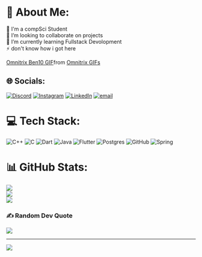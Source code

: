 # 💫 About Me:
🔭 I'm a compSci Student<br>👯 I’m looking to collaborate on projects<br>🌱 I’m currently learning Fullstack Devolopment<br>⚡ don't know how i got here

<div class="tenor-gif-embed" data-postid="23329182" data-share-method="host" data-aspect-ratio="1" data-width="100%"><a href="https://tenor.com/view/omnitrix-ben10-rotation-rotating-gif-23329182">Omnitrix Ben10 GIF</a>from <a href="https://tenor.com/search/omnitrix-gifs">Omnitrix GIFs</a></div> <script type="text/javascript" async src="https://tenor.com/embed.js"></script>

## 🌐 Socials:
[![Discord](https://img.shields.io/badge/Discord-%237289DA.svg?logo=discord&logoColor=white)](https://discord.gg/https://discord.gg/kNtPYrRR) [![Instagram](https://img.shields.io/badge/Instagram-%23E4405F.svg?logo=Instagram&logoColor=white)](https://www.instagram.com/__._benson_.e__) [![LinkedIn](https://img.shields.io/badge/LinkedIn-%230077B5.svg?logo=linkedin&logoColor=white)](https://linkedin.com/in/https://www.linkedin.com/in/benson-eldho-856476304/) [![email](https://img.shields.io/badge/Email-D14836?logo=gmail&logoColor=white)](mailto:BENSONELDHOCT@GMAIL.COM) 

# 💻 Tech Stack:
![C++](https://img.shields.io/badge/c++-%2300599C.svg?style=for-the-badge&logo=c%2B%2B&logoColor=white) ![C](https://img.shields.io/badge/c-%2300599C.svg?style=for-the-badge&logo=c&logoColor=white) ![Dart](https://img.shields.io/badge/dart-%230175C2.svg?style=for-the-badge&logo=dart&logoColor=white) ![Java](https://img.shields.io/badge/java-%23ED8B00.svg?style=for-the-badge&logo=openjdk&logoColor=white) ![Flutter](https://img.shields.io/badge/Flutter-%2302569B.svg?style=for-the-badge&logo=Flutter&logoColor=white) ![Postgres](https://img.shields.io/badge/postgres-%23316192.svg?style=for-the-badge&logo=postgresql&logoColor=white) ![GitHub](https://img.shields.io/badge/github-%23121011.svg?style=for-the-badge&logo=github&logoColor=white) ![Spring](https://img.shields.io/badge/spring-%236DB33F.svg?style=for-the-badge&logo=spring&logoColor=white)

# 📊 GitHub Stats:
![](https://github-readme-stats.vercel.app/api?username=ben-24-0&theme=shadow_blue&hide_border=false&include_all_commits=true&count_private=true)<br/>
![](https://github-readme-streak-stats.herokuapp.com/?user=ben-24-0&theme=shadow_blue&hide_border=false)<br/>
![](https://github-readme-stats.vercel.app/api/top-langs/?username=ben-24-0&theme=shadow_blue&hide_border=false&include_all_commits=true&count_private=true&layout=compact)





### ✍️ Random Dev Quote
![](https://quotes-github-readme.vercel.app/api?type=horizontal&theme=radical)

---
[![](https://visitcount.itsvg.in/api?id=ben-24-0&icon=0&color=0)](https://visitcount.itsvg.in)

